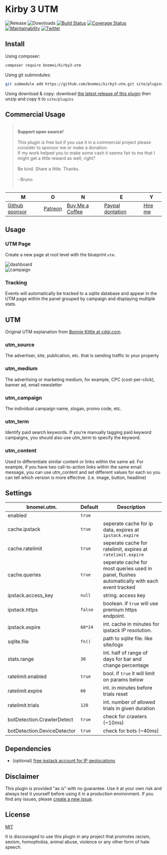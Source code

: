 # Kirby 3 UTM

![Release](https://flat.badgen.net/packagist/v/bnomei/kirby3-utm?color=ae81ff)
![Downloads](https://flat.badgen.net/packagist/dt/bnomei/kirby3-utm?color=272822)
[![Build Status](https://flat.badgen.net/travis/bnomei/kirby3-utm)](https://travis-ci.com/bnomei/kirby3-utm)
[![Coverage Status](https://flat.badgen.net/coveralls/c/github/bnomei/kirby3-utm)](https://coveralls.io/github/bnomei/kirby3-utm)
[![Maintainability](https://flat.badgen.net/codeclimate/maintainability/bnomei/kirby3-utm)](https://codeclimate.com/github/bnomei/kirby3-utm)
[![Twitter](https://flat.badgen.net/badge/twitter/bnomei?color=66d9ef)](https://twitter.com/bnomei)

## Install

Using composer:

```bash
composer require bnomei/kirby3-utm
```

Using git submodules:

```bash
git submodule add https://github.com/bnomei/kirby3-utm.git site/plugins/kirby3-utm
```

Using download & copy: download [the latest release of this plugin](https://github.com/bnomei/kirby3-utm/releases) then unzip and copy it to `site/plugins`

## Commercial Usage

> <br>
> <b>Support open source!</b><br><br>
> This plugin is free but if you use it in a commercial project please consider to sponsor me or make a donation.<br>
> If my work helped you to make some cash it seems fair to me that I might get a little reward as well, right?<br><br>
> Be kind. Share a little. Thanks.<br><br>
> &dash; Bruno<br>
> &nbsp;

| M | O | N | E | Y |
|---|----|---|---|---|
| [Github sponsor](https://github.com/sponsors/bnomei) | [Patreon](https://patreon.com/bnomei) | [Buy Me a Coffee](https://buymeacoff.ee/bnomei) | [Paypal dontation](https://www.paypal.me/bnomei/15) | [Hire me](mailto:b@bnomei.com?subject=Kirby) |

## Usage

### UTM Page

Create a new page at root level with the blueprint `utm`.

![dashboard](https://raw.githubusercontent.com/bnomei/kirby3-utm/main/screenshot-utm-dashboard.png)
<br>
![campaign](https://raw.githubusercontent.com/bnomei/kirby3-utm/main/screenshot-utm-campaign.png)

### Tracking

Events will automatically be tracked to a sqlite database and appear in the UTM page within the panel grouped by campaign and displaying multiple stats.

## UTM

Original UTM explanation from [Bonnie Kittle at cdgi.com](https://www.cdgi.com/2020/04/how-to-use-utm-codes-to-track-campaigns-in-google-analytics/).

### utm_source

The advertiser, site, publication, etc. that is sending traffic to your property

### utm_medium

The advertising or marketing medium, for example, CPC (cost-per-click), banner ad, email newsletter

### utm_campaign

The individual campaign name, slogan, promo code, etc.

### utm_term

Identify paid search keywords. If you’re manually tagging paid keyword campaigns, you should also use utm_term to specify the keyword.

### utm_content

Used to differentiate similar content or links within the same ad. For example, if you have two call-to-action links within the same email message, you can use utm_content and set different values for each so you can tell which version is more effective. (i.e. image, button, headline)

## Settings

| bnomei.utm.        | Default | Description                                                                                |
|--------------------|---------|--------------------------------------------------------------------------------------------|
| enabled            | `true`  |                                                                                            |
| cache.ipstack      | `true`  | seperate cache for ip data, expires at `ipstack.expire`                                    |
| cache.ratelimit    | `true`  | seperate cache for ratelimit, expires at `ratelimit.expire`                                |
| cache.queries      | `true`  | seperate cache for most queries used in panel, flushes automatically with each event tracked |
| ipstack.access_key | `null`  | string. access key                                                                         |
| ipstack.https      | `false` | boolean. if `true` will use premium https endpoint.                                        |
| ipstack.expire     | `60*24` | int. cache in minutes for ipstack IP resolution.                                           |
| sqlite.file        | `fn()`  | path to sqlite file. like site/logs                                                        |
| stats.range        | `30`    | int. half of range of days for bar and change percentage                                   |
| ratelimit.enabled  | `true`  | bool. if `true` it will limit on params below                                              |
| ratelimit.expire   | `60`    | int. in minutes before trials reset                                                        |
| ratelimit.trials   | `120`   | int. number of allowed trials in given duration                                            |
| botDetection.CrawlerDetect   | `true`  | check for crawlers (~10ms)                                                        |
| botDetection.DeviceDetector   | `true`  | check for bots (~40ms)                                                                     |

## Dependencies

- (optional) [free ipstack account for IP geolocations](https://ipstack.com/)

## Disclaimer

This plugin is provided "as is" with no guarantee. Use it at your own risk and always test it yourself before using it in a production environment. If you find any issues, please [create a new issue](https://github.com/bnomei/kirby3-utm/issues/new).

## License

[MIT](https://opensource.org/licenses/MIT)

It is discouraged to use this plugin in any project that promotes racism, sexism, homophobia, animal abuse, violence or any other form of hate speech.

